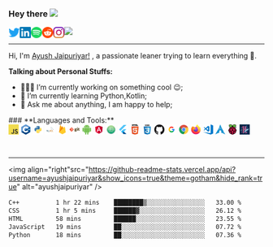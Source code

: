 ### Hey there <img src="https://media.giphy.com/media/hvRJCLFzcasrR4ia7z/giphy.gif" width="25px">

<a href="https://twitter.com/ayushjaipuriyar">
  <img align="left" alt="Ayush Jaipuriyar | Twitter" width="22px" src="https://github.com/ayushjaipuriyar/ayushjaipuriyar/blob/master/assets/twitter.svg?raw=true" />
</a>
<a href="https://www.linkedin.com/in/ayush-jaipuriyar-3a8099158/">
  <img align="left" alt="Ayush's LinkedIN" width="22px" src="https://github.com/ayushjaipuriyar/ayushjaipuriyar/blob/master/assets/linkedin.svg?raw=true" />
</a>
<a href=https://open.spotify.com/user/nnxu3nl32dutxsr27xx8k780k">
  <img align="left" alt="Ayush's Spotify" width="22px" src="https://github.com/ayushjaipuriyar/ayushjaipuriyar/blob/master/assets/spotify.svg?raw=true" />
</a>
<a href="https://www.reddit.com/user/ayush_jaipuriyar/">
  <img align="left" alt="Ayush's Reddit" width="22px" src="https://github.com/ayushjaipuriyar/ayushjaipuriyar/blob/master/assets/reddit.svg?raw=true" />
</a>
<a href="https://www.instagram.com/ayushjaipuriyar/">
  <img align="left" alt="Ayush's Reddit" width="22px" src="https://github.com/ayushjaipuriyar/ayushjaipuriyar/blob/master/assets/instagram.svg?raw=true" />
</a>

![](https://visitor-badge.glitch.me/badge?page_id=ayushjaipuriyar.ayushjaipuriyar)

---

Hi, I'm [Ayush Jaipuriyar!](https://ayushjaipuriyar.github.io/ayushjaipuriyar) , a passionate leaner trying to learn everything 🚀.
  
**Talking about Personal Stuffs:**

- 👨🏽‍💻 I’m currently working on something cool :wink:;
- 🌱 I’m currently learning Python,Kotlin; 
- 💬 Ask me about anything, I am happy to help;

<p>
### **Languages and Tools:** <br>
<img align="center" height="20" src="https://raw.githubusercontent.com/github/explore/master/topics/javascript/javascript.png">
<img align="center" height="20" src="https://raw.githubusercontent.com/github/explore/master/topics/cpp/cpp.png">
<img align="center" height="20" src="https://raw.githubusercontent.com/github/explore/master/topics/python/python.png">
<img align="center" height="20" src="https://raw.githubusercontent.com/github/explore/master/topics/mysql/mysql.png">
<img align="center" height="20" src="https://raw.githubusercontent.com/github/explore/master/topics/firebase/firebase.png">
<img align="center" height="20" src="https://raw.githubusercontent.com/github/explore/master/topics/git/git.png">
<img align="center" height="20" src="https://raw.githubusercontent.com/github/explore/master/topics/android/android.png">
<img align="center" height="20" src="https://raw.githubusercontent.com/github/explore/master/topics/angular/angular.png">
<img align="center" height="20" src="https://raw.githubusercontent.com/github/explore/master/topics/atom/atom.png">
<img align="center" height="20" src="https://raw.githubusercontent.com/github/explore/master/topics/flutter/flutter.png">
<img align="center" height="20" src="https://raw.githubusercontent.com/github/explore/master/topics/html/html.png">
<img align="center" height="20" src="https://raw.githubusercontent.com/github/explore/master/topics/css/css.png">
<img align="center" height="20" src="https://raw.githubusercontent.com/github/explore/master/topics/github/github.png">
<img align="center" height="20" src="https://raw.githubusercontent.com/github/explore/master/topics/google/google.png">
<img align="center" height="20" src="https://raw.githubusercontent.com/github/explore/master/topics/chrome/chrome.png">
<img align="center" height="20" src="https://raw.githubusercontent.com/github/explore/master/topics/firefox/firefox.png">
<img align="center" height="20" src="https://raw.githubusercontent.com/github/explore/master/topics/visual-studio-code/visual-studio-code.png">
<img align="center" height="20" src="https://raw.githubusercontent.com/github/explore/master/topics/archlinux/archlinux.png">
<img align="center" height="20" src="https://raw.githubusercontent.com/github/explore/master/topics/raspberry-pi/raspberry-pi.png">
<img align="center" height="20" src="https://raw.githubusercontent.com/github/explore/master/topics/hacktoberfest/hacktoberfest.png">
</p>
<br>

---

<p>
  
  
<img align="right"src="https://github-readme-stats.vercel.app/api?username=ayushjaipuriyar&show_icons=true&theme=gotham&hide_rank=true" alt="ayushjaipuriyar" />

<p align="left">

<!--START_SECTION:waka-->
```text
C++          1 hr 22 mins    ████████▒░░░░░░░░░░░░░░░░   33.00 % 
CSS          1 hr 5 mins     ██████▓░░░░░░░░░░░░░░░░░░   26.12 % 
HTML         58 mins         ██████░░░░░░░░░░░░░░░░░░░   23.55 % 
JavaScript   19 mins         ██░░░░░░░░░░░░░░░░░░░░░░░   07.72 % 
Python       18 mins         ██░░░░░░░░░░░░░░░░░░░░░░░   07.36 % 
```
<!--END_SECTION:waka-->

</p>
</p>
